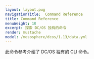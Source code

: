 ```yaml
---
layout: layout.pug
navigationTitle:  Command Reference
title: Command Reference
menuWeight: 10
excerpt: 探索 DC/OS 独有的命令
render: mustache
model: /mesosphere/dcos/1.13/data.yml
---
```


此命令参考介绍了 DC/OS 独有的 CLI 命令。
